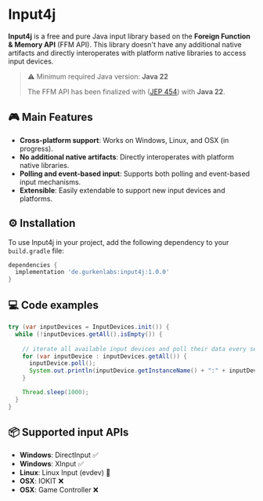 # Input4j 

**Input4j** is a free and pure Java input library based on the **Foreign Function & Memory API** (FFM API). 
This library doesn't have any additional native artifacts and directly interoperates with 
platform native libraries to access input devices.

> ⚠ Minimum required Java version: **Java 22**
> 
> The FFM API has been finalized with ([JEP 454](https://openjdk.org/jeps/454)) with **Java 22**.

## 🎮 Main Features
- **Cross-platform support**: Works on Windows, Linux, and OSX (in progress).
- **No additional native artifacts**: Directly interoperates with platform native libraries.
- **Polling and event-based input**: Supports both polling and event-based input mechanisms.
- **Extensible**: Easily extendable to support new input devices and platforms.

## ⚙️ Installation
To use Input4j in your project, add the following dependency to your `build.gradle` file:

```groovy
dependencies {
  implementation 'de.gurkenlabs:input4j:1.0.0'
}
```

## 💻 Code examples

```java
try (var inputDevices = InputDevices.init()) {
  while (!inputDevices.getAll().isEmpty()) {
    
    // iterate all available input devices and poll their data every second
    for (var inputDevice : inputDevices.getAll()) {
      inputDevice.poll();
      System.out.println(inputDevice.getInstanceName() + ":" + inputDevice.getComponents());
    }

    Thread.sleep(1000);
  }
}
```

## 📦 Supported input APIs
 * **Windows**: DirectInput ✅
 * **Windows**: XInput ✅
 * **Linux**: Linux Input (evdev) 🚧
 * **OSX**: IOKIT ❌
 * **OSX**: Game Controller ❌

